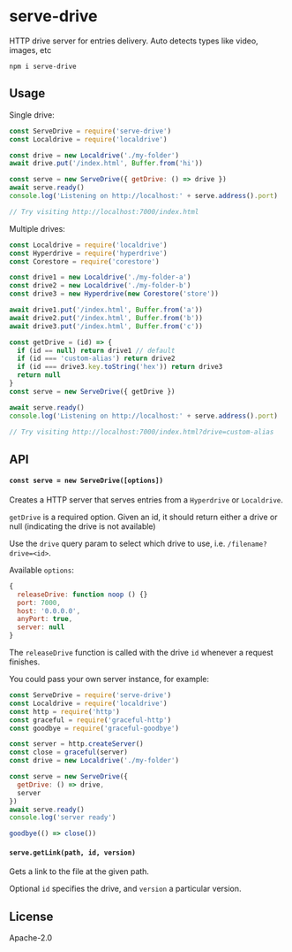 # serve-drive

HTTP drive server for entries delivery. Auto detects types like video, images, etc

```
npm i serve-drive
```

## Usage

Single drive:
```js
const ServeDrive = require('serve-drive')
const Localdrive = require('localdrive')

const drive = new Localdrive('./my-folder')
await drive.put('/index.html', Buffer.from('hi'))

const serve = new ServeDrive({ getDrive: () => drive })
await serve.ready()
console.log('Listening on http://localhost:' + serve.address().port)

// Try visiting http://localhost:7000/index.html
```

Multiple drives:
```js
const Localdrive = require('localdrive')
const Hyperdrive = require('hyperdrive')
const Corestore = require('corestore')

const drive1 = new Localdrive('./my-folder-a')
const drive2 = new Localdrive('./my-folder-b')
const drive3 = new Hyperdrive(new Corestore('store'))

await drive1.put('/index.html', Buffer.from('a'))
await drive2.put('/index.html', Buffer.from('b'))
await drive3.put('/index.html', Buffer.from('c'))

const getDrive = (id) => {
  if (id == null) return drive1 // default
  if (id === 'custom-alias') return drive2
  if (id === drive3.key.toString('hex')) return drive3
  return null
}
const serve = new ServeDrive({ getDrive })

await serve.ready()
console.log('Listening on http://localhost:' + serve.address().port)

// Try visiting http://localhost:7000/index.html?drive=custom-alias
```

## API

#### `const serve = new ServeDrive([options])`

Creates a HTTP server that serves entries from a `Hyperdrive` or `Localdrive`.

`getDrive` is a required option. Given an id, it should return either a drive or null (indicating the drive is not available)

Use the `drive` query param to select which drive to use, i.e. `/filename?drive=<id>`.

Available `options`:
```js
{
  releaseDrive: function noop () {}
  port: 7000,
  host: '0.0.0.0',
  anyPort: true,
  server: null
}
```

The `releaseDrive` function is called with the drive `id` whenever a request finishes.


You could pass your own server instance, for example:
```js
const ServeDrive = require('serve-drive')
const Localdrive = require('localdrive')
const http = require('http')
const graceful = require('graceful-http')
const goodbye = require('graceful-goodbye')

const server = http.createServer()
const close = graceful(server)
const drive = new Localdrive('./my-folder')

const serve = new ServeDrive({
  getDrive: () => drive,
  server
})
await serve.ready()
console.log('server ready')

goodbye(() => close())
```

#### `serve.getLink(path, id, version)`

Gets a link to the file at the given path.

Optional `id` specifies the drive, and `version` a particular version.

## License

Apache-2.0
